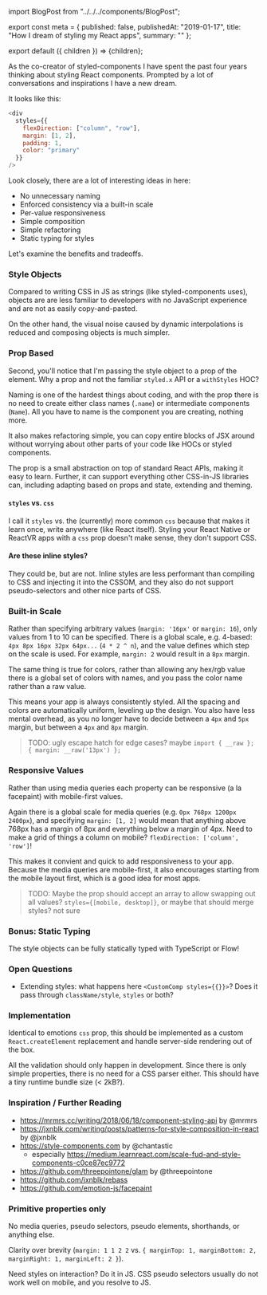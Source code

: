 import BlogPost from "../../../components/BlogPost";

export const meta = {
  published: false,
  publishedAt: "2019-01-17",
  title: "How I dream of styling my React apps",
  summary: ""
};

export default ({ children }) => <BlogPost meta={meta}>{children}</BlogPost>;

As the co-creator of styled-components I have spent the past four years thinking about styling React components. Prompted by a lot of conversations and inspirations I have a new dream.

It looks like this:

```js
<div
  styles={{
    flexDirection: ["column", "row"],
    margin: [1, 2],
    padding: 1,
    color: "primary"
  }}
/>
```

Look closely, there are a lot of interesting ideas in here:

- No unnecessary naming
- Enforced consistency via a built-in scale
- Per-value responsiveness
- Simple composition
- Simple refactoring
- Static typing for styles

Let's examine the benefits and tradeoffs.

### Style Objects

Compared to writing CSS in JS as strings (like styled-components uses), objects are are less familiar to developers with no JavaScript experience and are not as easily copy-and-pasted.

On the other hand, the visual noise caused by dynamic interpolations is reduced and composing objects is much simpler.

### Prop Based

Second, you'll notice that I'm passing the style object to a prop of the element. Why a prop and not the familiar `styled.x` API or a `withStyles` HOC?

Naming is one of the hardest things about coding, and with the prop there is no need to create either class names (`.name`) or intermediate components (`Name`). All you have to name is the component you are creating, nothing more.

It also makes refactoring simple, you can copy entire blocks of JSX around without worrying about other parts of your code like HOCs or styled components.

The prop is a small abstraction on top of standard React APIs, making it easy to learn. Further, it can support everything other CSS-in-JS libraries can, including adapting based on props and state, extending and theming.

#### `styles` vs. `css`

I call it `styles` vs. the (currently) more common `css` because that makes it learn once, write anywhere (like React itself). Styling your React Native or ReactVR apps with a `css` prop doesn't make sense, they don't support CSS.

#### Are these inline styles?

They could be, but are not. Inline styles are less performant than compiling to CSS and injecting it into the CSSOM, and they also do not support pseudo-selectors and other nice parts of CSS.

### Built-in Scale

Rather than specifying arbitrary values (`margin: '16px'` or `margin: 16`), only values from 1 to 10 can be specified. There is a global scale, e.g. 4-based: `4px 8px 16px 32px 64px...` (`4 * 2 ^ n`), and the value defines which step on the scale is used. For example, `margin: 2` would result in a `8px` margin.

The same thing is true for colors, rather than allowing any hex/rgb value there is a global set of colors with names, and you pass the color name rather than a raw value.

This means your app is always consistently styled. All the spacing and colors are automatically uniform, leveling up the design. You also have less mental overhead, as you no longer have to decide between a `4px` and `5px` margin, but between a `4px` and `8px` margin.

> TODO: ugly escape hatch for edge cases? maybe `import { __raw }; { margin: __raw('13px') };`

### Responsive Values

Rather than using media queries each property can be responsive (a la facepaint) with mobile-first values.

Again there is a global scale for media queries (e.g. `0px 768px 1200px 2400px`), and specifying `margin: [1, 2]` would mean that anything above 768px has a margin of 8px and everything below a margin of 4px. Need to make a grid of things a column on mobile? `flexDirection: ['column', 'row']`!

This makes it convient and quick to add responsiveness to your app. Because the media queries are mobile-first, it also encourages starting from the mobile layout first, which is a good idea for most apps.

> TODO: Maybe the prop should accept an array to allow swapping out all values? `styles={[mobile, desktop]}`, or maybe that should merge styles? not sure

### Bonus: Static Typing

The style objects can be fully statically typed with TypeScript or Flow!

### Open Questions

- Extending styles: what happens here `<CustomComp styles={{}}>`? Does it pass through `className/style`, `styles` or both?

### Implementation

Identical to emotions `css` prop, this should be implemented as a custom `React.createElement` replacement and handle server-side rendering out of the box.

All the validation should only happen in development. Since there is only simple properties, there is no need for a CSS parser either. This should have a tiny runtime bundle size (< 2kB?).

### Inspiration / Further Reading

- https://mrmrs.cc/writing/2018/06/18/component-styling-api by @mrmrs
- https://jxnblk.com/writing/posts/patterns-for-style-composition-in-react by @jxnblk
- https://style-components.com by @chantastic
  - especially https://medium.learnreact.com/scale-fud-and-style-components-c0ce87ec9772
- https://github.com/threepointone/glam by @threepointone
- https://github.com/jxnblk/rebass
- https://github.com/emotion-js/facepaint

### Primitive properties only

No media queries, pseudo selectors, pseudo elements, shorthands, or anything else.

Clarity over brevity (`margin: 1 1 2 2` vs. `{ marginTop: 1, marginBottom: 2, marginRight: 1, marginLeft: 2 }`).

Need styles on interaction? Do it in JS. CSS pseudo selectors usually do not work well on mobile, and you resolve to JS.
